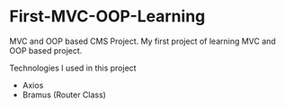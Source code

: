 # First-MVC-OOP-Learning
MVC and OOP based CMS Project.
My first project of learning MVC and OOP based project.

Technologies I used in this project
- Axios
- Bramus (Router Class)

